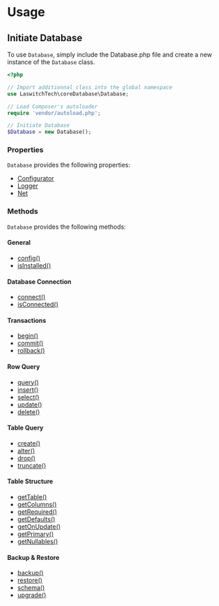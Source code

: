 # Usage
## Initiate Database
To use `Database`, simply include the Database.php file and create a new instance of the `Database` class.

```php
<?php

// Import additionnal class into the global namespace
use LaswitchTech\coreDatabase\Database;

// Load Composer's autoloader
require 'vendor/autoload.php';

// Initiate Database
$Database = new Database();
```

### Properties
`Database` provides the following properties:

- [Configurator](https://github.com/LaswitchTech/coreConfigurator)
- [Logger](https://github.com/LaswitchTech/coreLogger)
- [Net](https://github.com/LaswitchTech/coreNet)

### Methods
`Database` provides the following methods:

#### General
- [config()](methods/Database/config.md)
- [isInstalled()](methods/Database/isInstalled.md)

#### Database Connection
- [connect()](methods/Database/connect.md)
- [isConnected()](methods/Database/isConnected.md)

#### Transactions
- [begin()](methods/Database/begin.md)
- [commit()](methods/Database/commit.md)
- [rollback()](methods/Database/rollback.md)

#### Row Query
- [query()](methods/Database/query.md)
- [insert()](methods/Database/insert.md)
- [select()](methods/Database/select.md)
- [update()](methods/Database/update.md)
- [delete()](methods/Database/delete.md)

#### Table Query
- [create()](methods/Database/create.md)
- [alter()](methods/Database/alter.md)
- [drop()](methods/Database/drop.md)
- [truncate()](methods/Database/truncate.md)

#### Table Structure
- [getTable()](methods/Database/getTable.md)
- [getColumns()](methods/Database/getColumns.md)
- [getRequired()](methods/Database/getRequired.md)
- [getDefaults()](methods/Database/getDefaults.md)
- [getOnUpdate()](methods/Database/getOnUpdate.md)
- [getPrimary()](methods/Database/getPrimary.md)
- [getNullables()](methods/Database/getNullables.md)

#### Backup & Restore
- [backup()](methods/Database/backup.md)
- [restore()](methods/Database/restore.md)
- [schema()](methods/Database/schema.md)
- [upgrade()](methods/Database/upgrade.md)
